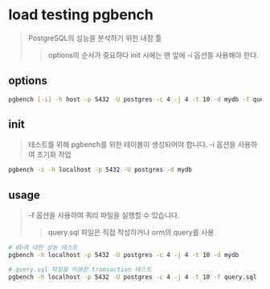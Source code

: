 # load testing pgbench

> PostgreSQL의 성능을 분석하기 위한 내장 툴
>
> > options의 순서가 중요하다 init 시에는 맨 앞에 -i 옵션을 사용해야 한다.

## options

```sh
pgbench [-i] -h host -p 5432 -U postgres -c 4 -j 4 -t 10 -d mydb -f query.sql
```

## init

> 테스트를 위해 pgbench를 위한 테이블이 생성되어야 합니다. -i 옵션을 사용하여 초기화 작업

```sh
pgbench -i -h localhost -p 5432 -U postgres -d mydb
```

## usage

> -f 옵션을 사용하여 쿼리 파일을 실행할 수 있습니다.
>
> > query.sql 파일은 직접 작성하거나 orm의 query를 사용

```sh
# db에 대한 성능 테스트
pgbench -h localhost -p 5432 -U postgres -c 4 -j 4 -t 10 -d mydb

# query.sql 파일을 이용한 transaction 테스트
pgbench -h localhost -p 5432 -U postgres -c 4 -j 4 -t 10 -f query.sql
```
